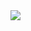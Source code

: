 <img src="https://github-readme-stats.mrdulin.vercel.app/api?username=Mvrjustid&count_private=true&show_icons=true" align="center">
